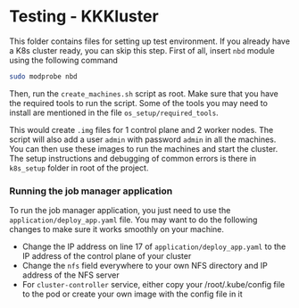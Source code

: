 # Testing - KKKluster

This folder contains files for setting up test environment. If you already have a K8s cluster ready, you can skip this step. First of all, insert
`nbd` module using the following command

```bash
sudo modprobe nbd
```

Then, run the `create_machines.sh` script as root. Make sure that you have the required tools
to run the script. Some of the tools you may need to install are mentioned in the file 
`os_setup/required_tools`.

This would create `.img` files for 1 control plane and 2 worker nodes. The script will also add
a user `admin` with password `admin` in all the machines. You can then use these images to run
the machines and start the cluster. The setup instructions and debugging of common errors is there
in `k8s_setup` folder in root of the project.

### Running the job manager application

To run the job manager application, you just need to use the `application/deploy_app.yaml` file.
You may want to do the following changes to make sure it works smoothly on your machine.

- Change the IP address on line 17 of `application/deploy_app.yaml` to the IP address of the control plane of your cluster
- Change the `nfs` field everywhere to your own NFS directory and IP address of the NFS server
- For `cluster-controller` service, either copy your /root/.kube/config file to the pod or create your own image with the config file in it
